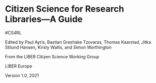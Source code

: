 # Citizen Science for Research Libraries—A Guide

#CS4RL

Edited by Paul Ayris, Bastian Greshake Tzovaras, Thomas Kaarstad, Jitka Stilund Hansen, Kirsty Wallis, and Simon Worthington

From the LIBER Citizen Science Working Group

LIBER Europe

Version 1.0, 2021
